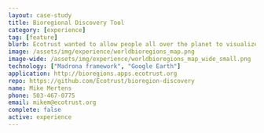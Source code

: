 ```yaml
---
layout: case-study
title: Bioregional Discovery Tool
category: [experience]
tag: [feature]
blurb: Ecotrust wanted to allow people all over the planet to visualize their bioregions and gain an appreciation of social and environmental assets and vulnerabilities.
image: /assets/img/experience/worldbioregions_map.png
image-wide: /assets/img/experience/worldbioregions_map_wide_small.png
technology: ["Madrona framework", "Google Earth"]
application: http://bioregions.apps.ecotrust.org
repo: https://github.com/Ecotrust/bioregion-discovery
name: Mike Mertens
phone: 503-467-0775
email: mikem@ecotrust.org
complete: false
active: experience
---
```

	